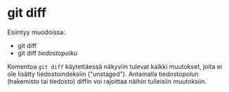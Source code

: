 # git diff

Esiintyy muodoissa:

+ git diff
+ git diff _tiedostopolku_

Komentoa `git diff` käytettäessä näkyviin tulevat kaikki muutokset, joita ei ole lisätty tiedostoindeksiin ("unstaged"). Antamalla tiedostopolun (hakemisto tai tiedosto) diffin voi rajoittaa näihin tulleisiin muutoksiin.
